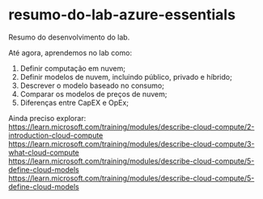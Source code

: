# resumo-do-lab-azure-essentials
Resumo do desenvolvimento do lab.

Até agora, aprendemos no lab como: 
1. Definir computação em nuvem;
2. Definir modelos de nuvem, incluindo público, privado e híbrido;
3. Descrever o modelo baseado no consumo;
4. Comparar os modelos de preços de nuvem;
5. Diferenças entre CapEX e OpEx;

Ainda preciso explorar:
https://learn.microsoft.com/training/modules/describe-cloud-compute/2-introduction-cloud-compute 
https://learn.microsoft.com/training/modules/describe-cloud-compute/3-what-cloud-compute 
https://learn.microsoft.com/training/modules/describe-cloud-compute/5-define-cloud-models 
https://learn.microsoft.com/training/modules/describe-cloud-compute/5-define-cloud-models 


